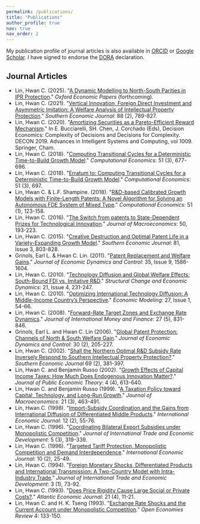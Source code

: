 ```yaml
---
permalink: /publications/
title: "Publications"
author_profile: true
nav: true
nav_order: 2
---
```


My publication profile of journal articles is also available in [ORCID](https://orcid.org/0000-0002-9983-8078) or [Google Scholar](https://scholar.google.com/citations?user=u9C67bMAAAAJ&hl=en). I have signed to endorse the [DORA](https://sfdora.org/) declaration.


## Journal Articles

* Lin, Hwan C. (2025). "[A Dynamic Modelling to North-South Parities in IPR Protection](https://doi.org/10.1093/oep/gpaf024
)." *Oxford Economic Papers* (forthcoming).
* Lin, Hwan C. (2021). "[Vertical Innovation, Foreign Direct Investment and Asymmetric Imitation: A Welfare Analysis of Intellectual Property Protection](https://doi.org/10.1002/soej.12533)." *Southern Economic Journal*: 88 (2), 789-827.
* Lin, Hwan C. (2020). "[Amortizing Securities as a Pareto-Efficient Reward Mechanism](https://doi.org/10.1007/978-3-030-38227-8_25)." In E. Bucciarelli, SH. Chen, J. Corchado (Eds), Decision Economics: Complexity of Decisions and Decisions for Complexity. DECON 2019. Advances in Intelligent Systems and Computing, vol 1009. Springer, Cham.
* Lin, Hwan C. (2018). "[Computing Transitional Cycles for a Deterministic Time-to-Build Growth Model](https://doi.org/10.1007/s10614-016-9633-9)." *Computational Economics*: 51 (3), 677-696.
* Lin, Hwan C. (2018). "[Erratum to: Computing Transitional Cycles for a Deterministic Time-to-Build Growth Model](https://doi.org/10.1007/s10614-017-9710-8)." *Computational Economics*: 51 (3), 697.
* Lin, Hwan C. & L.F. Shampine. (2018). "[R&D-based Calibrated Growth Models with Finite-Length Patents: A Novel Algorithm for Solving an Autonomous FDE System of Mixed Type](https://doi.org/10.1007/s10614-016-9597-9)." *Computational Economics*: 51 (1), 123-158.
* Lin, Hwan C. (2016). "[The Switch from patents to State-Dependent Prizes for Technological Innovation](https://doi.org/10.1016/j.jmacro.2016.09.007)." *Journal of Macroeconomics*: 50, 193-223.
* Lin, Hwan C. (2015). "[Creative Destruction and Optimal Patent Life in a Variety-Expanding Growth Model](https://doi.org/10.4284/0038-4038-2013.078)."  *Southern Economic Journal*: 81, Issue 3, 803-828.
* Grinols, Earl L. & Hwan C. Lin. (2011). "[Patent Replacement and Welfare Gains](https://doi.org/10.1016/j.jedc.2011.04.010)." *Journal of Economic Dynamics and Control*: 35, Issue 9, 1586-1604.
* Lin, Hwan C. (2010). "[Technology Diffusion and Global Welfare Effects: South-Bound FDI vs. Imitative R&D](https://doi.org/10.1016/j.strueco.2010.08.001)."  *Structural Change and Economic Dynamics*: 21, Issue 4, 231-247.
* Lin, Hwan C. (2010). "[Optimizing International Technology Diffusion: A Middle-Income Country’s Perspective](https://doi.org/10.1016/j.econmod.2009.07.023)." *Economic Modeling*: 27, Issue 1, 54-66.
* Lin, Hwan C. (2008). "[Forward-Rate Target Zones and Exchange Rate Dynamics](https://doi.org/10.1016/j.jimonfin.2008.02.009)." *Journal of International Money and Finance*: 27 (5), 831-846.
* Grinols, Earl L. and Hwan C. Lin (2006). "[Global Patent Protection: Channels of North & South Welfare Gain](https://doi.org/10.1016/j.jedc.2004.12.003)."  *Journal of Economic Dynamics and Control*: 30 (2), 205-227.
* Lin, Hwan C. (2002). "[Shall the Northern Optimal R&D Subsidy Rate Inversely Respond to Southern Intellectual Property Protection?](https://doi.org/10.2307/1061678)." *Southern Economic Journal* 69 (2), 381-397.
* Lin, Hwan C. and Benjamin Russo (2002).  "[Growth Effects of Capital Income Taxes: How Much Does Endogenous Innovation Matter?](https://doi.org/10.1111/1097-3923.00112)." *Journal of Public Economic Theory*: 4 (4), 613-640.
* Lin, Hwan C. and Benjamin Russo (1999).  "[A Taxation Policy toward Capital, Technology, and Long-Run Growth](https://doi.org/10.1016/S0164-0704(99)00112-3)."  *Journal of Macroeconomics*: 21 (3), 463-491.
* Lin, Hwan C. (1998). "[Import-Subsidy Coordination and the Gains from International Diffusion of Differentiated Middle Products](https://www.tandfonline.com/doi/abs/10.1080/10168739800000013)." *International Economic Journal*: 12 (2), 55-76.
* Lin, Hwan C. (1996).  "[Coordinating Bilateral Export Subsidies under Monopolistic Competition](https://doi.org/10.1080/09638199600000018)." *Journal of International Trade and Economic Development*: 5 (3), 319-339.
* Lin, Hwan C. (1996).  "[Targeted Tariff Protection, Monopolistic Competition and Demand Interdependence](https://www.tandfonline.com/doi/abs/10.1080/10168739600000018)."  *International Economic Journal*: 10 (2), 25-49.
* Lin, Hwan C. (1994).  "[Foreign Monetary Shocks, Differentiated Products and International Transmission: A Two-Country Model with Intra-Industry Trade](https://doi.org/10.1080/09638199400000005)."  *Journal of International Trade and Economic Development*: 3 (1), 73-92.
* Lin, Hwan C. (1993).  "[Does Price Rigidity Cause Large Social or Private Costs?](https://doi.org/10.1007/BF02302325)." *Atlantic Economic Journal*: 21 (4), 11-21.
* Lin, Hwan C.  and H. K. Tseng (1993). "[Exchange Rate Shocks and the Current Account under Monopolistic Competition](https://doi.org/10.1007/BF01000516)."  *Open Economies Review* 4: 133-150.

